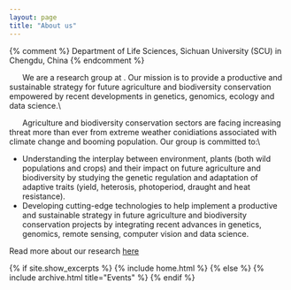 ```yaml
---
layout: page
title: "About us"
---
```

{% comment %} 
    Department of Life Sciences, Sichuan University (SCU) in Chengdu, China
{% endcomment %}

&nbsp;&nbsp;&nbsp;&nbsp;&nbsp;&nbsp;We are a research group at . Our mission is to provide a productive and sustainable strategy for future agriculture and biodiversity conservation empowered by recent developments in genetics, genomics, ecology and data science.\

&nbsp;&nbsp;&nbsp;&nbsp;&nbsp;&nbsp;Agriculture and biodiversity conservation sectors are facing increasing threat more than ever from extreme weather conidiations associated with climate change and booming population. Our group is committed to:\

* Understanding the interplay between environment, plants (both wild populations and crops) and their impact on future agriculture and biodiversity by studying the genetic regulation and adaptation of adaptive traits (yield, heterosis, photoperiod, draught and heat resistance).  
* Developing cutting-edge technologies to help implement a productive and sustainable strategy in future agriculture and biodiversity conservation projects by integrating recent advances in genetics, genomics, remote sensing, computer vision and data science.

Read more about our research [here](https://yanjunzan.github.io/Philosophy/)

{% if site.show_excerpts %}
  {% include home.html %}
{% else %}
  {% include archive.html title="Events" %}
{% endif %}
